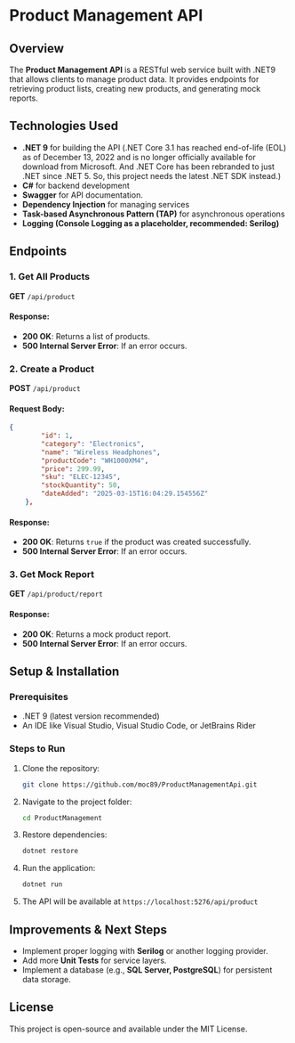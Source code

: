 # Product Management API

## Overview
The **Product Management API** is a RESTful web service built with .NET9 that allows clients to manage product data. It provides endpoints for retrieving product lists, creating new products, and generating mock reports.

## Technologies Used
- **.NET 9** for building the API (.NET Core 3.1 has reached end-of-life (EOL) as of December 13, 2022 and is no longer officially available for download from Microsoft. And .NET Core has been rebranded to just .NET since .NET 5. So, this project needs the latest .NET SDK instead.)
- **C#** for backend development
- **Swagger** for API documentation.
- **Dependency Injection** for managing services
- **Task-based Asynchronous Pattern (TAP)** for asynchronous operations
- **Logging (Console Logging as a placeholder, recommended: Serilog)**

## Endpoints

### 1. Get All Products
**GET** `/api/product`
#### Response:
- **200 OK**: Returns a list of products.
- **500 Internal Server Error**: If an error occurs.

### 2. Create a Product
**POST** `/api/product`
#### Request Body:
```json
{
        "id": 1,
        "category": "Electronics",
        "name": "Wireless Headphones",
        "productCode": "WH1000XM4",
        "price": 299.99,
        "sku": "ELEC-12345",
        "stockQuantity": 50,
        "dateAdded": "2025-03-15T16:04:29.154556Z"
    },
```
#### Response:
- **200 OK**: Returns `true` if the product was created successfully.
- **500 Internal Server Error**: If an error occurs.

### 3. Get Mock Report
**GET** `/api/product/report`
#### Response:
- **200 OK**: Returns a mock product report.
- **500 Internal Server Error**: If an error occurs.

## Setup & Installation

### Prerequisites
- .NET 9 (latest version recommended)
- An IDE like Visual Studio, Visual Studio Code, or JetBrains Rider

### Steps to Run
1. Clone the repository:
   ```sh
   git clone https://github.com/moc89/ProductManagementApi.git
   ```
2. Navigate to the project folder:
   ```sh
   cd ProductManagement
   ```
3. Restore dependencies:
   ```sh
   dotnet restore
   ```
4. Run the application:
   ```sh
   dotnet run
   ```
5. The API will be available at `https://localhost:5276/api/product`

## Improvements & Next Steps
- Implement proper logging with **Serilog** or another logging provider.
- Add more **Unit Tests** for service layers.
- Implement a database (e.g., **SQL Server, PostgreSQL**) for persistent data storage.

## License
This project is open-source and available under the MIT License.

